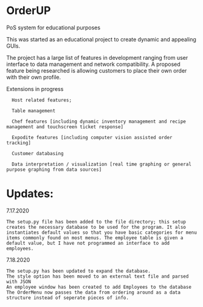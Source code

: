 # OrderUP
PoS system for educational purposes

This was started as an educational project to create dynamic and appealing GUIs. 

The project has a large list of features in development ranging from user interface to data management and network compatibility. A proposed feature being researched is allowing customers to place their own order with their own profile. 

Extensions in progress
    
      Host related features;
  
      Table management
   
      Chef features [including dynamic inventory management and recipe management and touchscreen ticket response]
   
      Expodite features [including computer vision assisted order tracking] 
   
      Customer databasing
   
      Data interpretation / visualization [real time graphing or general purpose graphing from data sources]
   
# Updates:
7.17.2020

    The setup.py file has been added to the file directory; this setup creates the necessary database to be used for the program. It also instantiates default values so that you have basic categories for menu items commonly found on most menus. The employee table is given a default value, but I have not programmed an interface to add employees. 

7.18.2020

    The setup.py has been updated to expand the database.
    The style option has been moved to an external text file and parsed with JSON
    An employee window has been created to add Employees to the database
    The OrderMenu now passes the data from ordering around as a data structure instead of seperate pieces of info. 
    
